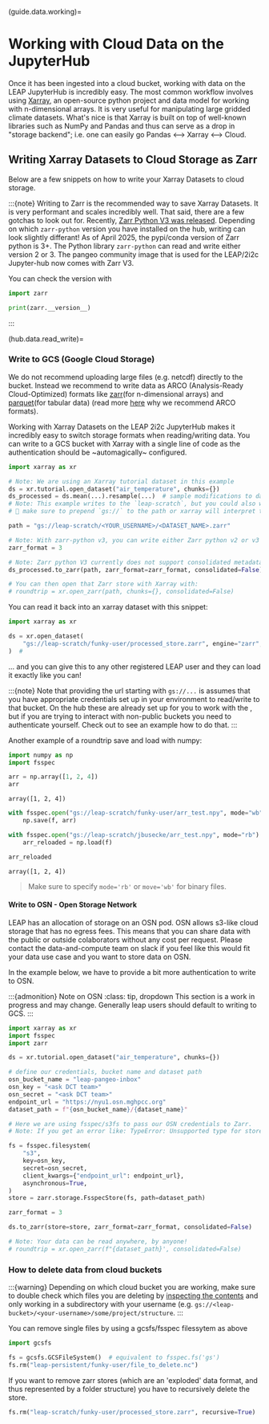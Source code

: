 (guide.data.working)=

# Working with Cloud Data on the JupyterHub

Once it has been ingested into a cloud bucket, working with data on the LEAP JupyterHub is incredibly easy. The most common workflow involves using [Xarray](https://docs.xarray.dev/en/stable/getting-started-guide/why-xarray.html), an open-source python project and data model for working with n-dimensional arrays. It is very useful for manipulating large gridded climate datasets. What's nice is that Xarray is built on top of well-known libraries such as NumPy and Pandas and thus can serve as a drop in "storage backend"; i.e. one can easily go Pandas \<--> Xarray \<--> Cloud.

## Writing Xarray Datasets to Cloud Storage as Zarr

Below are a few snippets on how to write your Xarray Datasets to cloud storage.

:::\{note}
Writing to Zarr is the recommended way to save Xarray Datasets. It is very performant and scales incredibly well. That said, there are a few gotchas to look out for. Recently, [Zarr Python V3 was released](https://zarr.dev/blog/zarr-python-3-release/). Depending on which `zarr-python` version you have installed on the hub, writing can look slightly differant! As of April 2025, the pypi/conda version of Zarr python is 3+. The Python library `zarr-python` can read and write either version 2 or 3. The pangeo community image that is used for the LEAP/2i2c Jupyter-hub now comes with Zarr V3.

You can check the version with

```python
import zarr

print(zarr.__version__)
```

:::

(hub.data.read_write)=

### Write to GCS (Google Cloud Storage)

We do not recommend uploading large files (e.g. netcdf) directly to the bucket. Instead we recommend to write data as ARCO (Analysis-Ready Cloud-Optimized) formats like [zarr](https://zarr.dev)(for n-dimensional arrays) and [parquet](https://parquet.apache.org)(for tabular data) (read more [here](https://ieeexplore.ieee.org/document/9354557) why we recommend ARCO formats).

Working with Xarray Datasets on the LEAP 2i2c JupyterHub makes it incredibly easy to switch storage formats when reading/writing data. You can write to a GCS bucket with Xarray with a single line of code as the authentication should be ~automagically~ configured.

```python
import xarray as xr

# Note: We are using an Xarray tutorial dataset in this example
ds = xr.tutorial.open_dataset("air_temperature", chunks={})
ds_processed = ds.mean(...).resample(...)  # sample modifications to data
# Note: This example writes to the `leap-scratch`, but you could also write to the leap-persistent bucket.
# 👀 make sure to prepend `gs://` to the path or xarray will interpret this as a local path

path = "gs://leap-scratch/<YOUR_USERNAME>/<DATASET_NAME>.zarr"

# Note: With zarr-python v3, you can write either Zarr python v2 or v3 by speciying the `zarr_format` as 2 or 3.
zarr_format = 3

# Note: Zarr python V3 currently does not support consolidated metadata.
ds_processed.to_zarr(path, zarr_format=zarr_format, consolidated=False)

# You can then open that Zarr store with Xarray with:
# roundtrip = xr.open_zarr(path, chunks={}, consolidated=False)
```

You can read it back into an xarray dataset with this snippet:

```python
import xarray as xr

ds = xr.open_dataset(
    "gs://leap-scratch/funky-user/processed_store.zarr", engine="zarr", chunks={}
)  #
```

... and you can give this to any other registered LEAP user and they can load it exactly like you can!

:::\{note}
Note that providing the url starting with `gs://...` is assumes that you have appropriate credentials set up in your environment to read/write to that bucket. On the hub these are already set up for you to work with the [](reference.infrastructure.buckets), but if you are trying to interact with non-public buckets you need to authenticate yourself. Check out [](data.config-files) to see an example how to do that.
:::

Another example of a roundtrip save and load with numpy:

```python
import numpy as np
import fsspec

arr = np.array([1, 2, 4])
arr
```

```
array([1, 2, 4])
```

```python
with fsspec.open("gs://leap-scratch/funky-user/arr_test.npy", mode="wb") as f:
    np.save(f, arr)

with fsspec.open("gs://leap-scratch/jbusecke/arr_test.npy", mode="rb") as f:
    arr_reloaded = np.load(f)

arr_reloaded
```

```
array([1, 2, 4])
```

> Make sure to specify `mode='rb'` or `move='wb'` for binary files.

#### Write to OSN - Open Storage Network

LEAP has an allocation of storage on an OSN pod. OSN allows s3-like cloud storage that has no egress fees. This means that you can share data with the public or outside colaborators without any cost per request. Please contact the data-and-compute team on slack if you feel like this would fit your data use case and you want to store data on OSN.

In the example below, we have to provide a bit more authentication to write to OSN.

:::\{admonition} Note on OSN
:class: tip, dropdown
This section is a work in progress and may change. Generally leap users should default to writing to GCS.
:::

```python
import xarray as xr
import fsspec
import zarr

ds = xr.tutorial.open_dataset("air_temperature", chunks={})

# define our credentials, bucket name and dataset path
osn_bucket_name = "leap-pangeo-inbox"
osn_key = "<ask DCT team>"
osn_secret = "<ask DCT team>"
endpoint_url = "https://nyu1.osn.mghpcc.org"
dataset_path = f"{osn_bucket_name}/{dataset_name}"

# Here we are using fsspec/s3fs to pass our OSN credentials to Zarr.
# Note: If you get an error like: TypeError: Unsupported type for store_like: 'FSMap'`. It is because zarr-python does not currently support the older fsspec FSMap object style. https://github.com/zarr-developers/zarr-python/issues/2706

fs = fsspec.filesystem(
    "s3",
    key=osn_key,
    secret=osn_secret,
    client_kwargs={"endpoint_url": endpoint_url},
    asynchronous=True,
)
store = zarr.storage.FsspecStore(fs, path=dataset_path)

zarr_format = 3

ds.to_zarr(store=store, zarr_format=zarr_format, consolidated=False)

# Note: Your data can be read anywhere, by anyone!
# roundtrip = xr.open_zarr(f"{dataset_path}', consolidated=False)
```

### How to delete data from cloud buckets

:::\{warning}
Depending on which cloud bucket you are working, make sure to double check which files you are deleting by [inspecting the contents](hub.data.list) and only working in a subdirectory with your username (e.g. `gs://<leap-bucket>/<your-username>/some/project/structure`.
:::

You can remove single files by using a gcsfs/fsspec filessytem as above

```python
import gcsfs

fs = gcsfs.GCSFileSystem()  # equivalent to fsspec.fs('gs')
fs.rm("leap-persistent/funky-user/file_to_delete.nc")
```

If you want to remove zarr stores (which are an 'exploded' data format, and thus represented by a folder structure) you have to recursively delete the store.

```python
fs.rm("leap-scratch/funky-user/processed_store.zarr", recursive=True)
```
